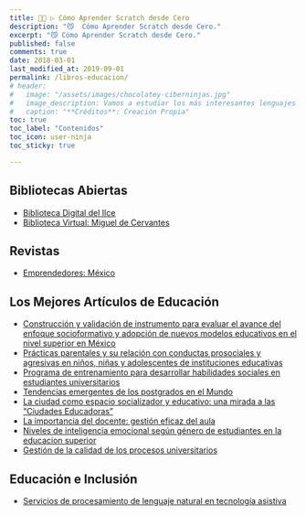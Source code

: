 ```yaml
---
title: 👨‍💻 ▷ Cómo Aprender Scratch desde Cero
description: "😼  Cómo Aprender Scratch desde Cero."
excerpt: "😼 Cómo Aprender Scratch desde Cero."
published: false
comments: true
date: 2018-03-01
last_modified_at: 2019-09-01
permalink: /libros-educacion/
# header:
#   image: "/assets/images/chocolatey-ciberninjas.jpg"
#   image_description: Vamos a estudiar los más interesantes lenguajes de programación y frameworks de 2019
#   caption: "**Créditos**: Creación Propia"
toc: true
toc_label: "Contenidos"
toc_icon: user-ninja
toc_sticky: true

---
```


## Bibliotecas Abiertas

* [Biblioteca Digital del Ilce](http://bibliotecadigital.ilce.edu.mx/)
* [Biblioteca Virtual: Miguel de Cervantes](http://www.cervantesvirtual.com)


## Revistas

* [Emprendedores: México](http://emprendedores.unam.mx/buscar.php?tipo=2)


## Los Mejores Artículos de Educación

* [Construcción y validación de instrumento para evaluar el avance del enfoque socioformativo y adopción de nuevos modelos educativos en el nivel superior en México](http://revistaespacios.com/a19v40n31/a19v40n31p05.pdf)
* [Prácticas parentales y su relación con conductas prosociales y agresivas en niños, niñas y adolescentes de instituciones educativas](http://revistaespacios.com/a19v40n31/a19v40n31p08.pdf)
* [Programa de entrenamiento para
desarrollar habilidades sociales en
estudiantes universitarios](http://revistaespacios.com/a19v40n31/a19v40n31p10.pdf)
* [Tendencias emergentes de los postgrados en el Mundo](http://revistaespacios.com/a19v40n31/a19v40n31p09.pdf)
* [La ciudad como espacio socializador y
educativo: una mirada a las “Ciudades
Educadoras”
](http://revistaespacios.com/a19v40n31/a19v40n31p17.pdf)
* [La importancia del docente: gestión eficaz del aula](http://revistaespacios.com/a19v40n31/a19v40n31p19.pdf)
* [Niveles de inteligencia emocional según género de estudiantes en la educacion superior](http://revistaespacios.com/a19v40n31/a19v40n31p26.pdf)
* [Gestión de la calidad de los procesos universitarios](http://revistaespacios.com/a19v40n31/a19v40n31p27.pdf)

## Educación e Inclusión
* [Servicios de procesamiento de lenguaje natural en tecnología asistiva](http://revistaespacios.com/a19v40n30/a19v40n30p07.pdf)